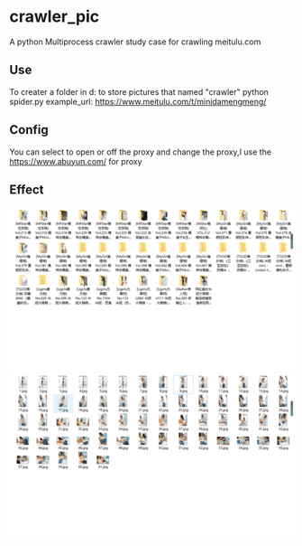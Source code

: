 # crawler_pic
A python Multiprocess crawler study case for crawling meitulu.com

## Use
To creater a folder in d: to store pictures that named "crawler" 
python spider.py
example_url: https://www.meitulu.com/t/minidamengmeng/

## Config
You can select to open or off the proxy and change the proxy,I use the https://www.abuyun.com/ for proxy

## Effect
![image](https://github.com/Michael-LiK/crawler_pic/blob/master/folder.png)
![image](https://github.com/Michael-LiK/crawler_pic/blob/master/content.png)
